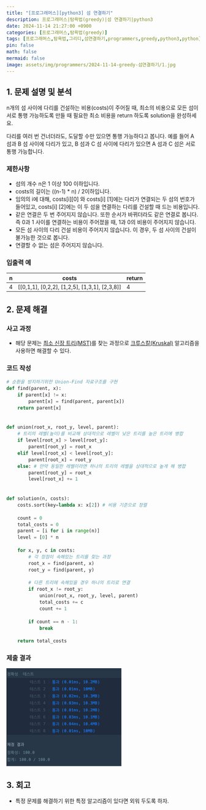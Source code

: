 ```yaml
---
title: "[프로그래머스][python3] 섬 연결하기"
description: 프로그래머스|탐욕법(greedy)|섬 연결하기|python3
date: 2024-11-14 21:27:00 +0900
categories: [프로그래머스,탐욕법(greedy)]
tags: [프로그래머스,탐욕법,그리디,섬연결하기,programmers,greedy,python3,python]
pin: false
math: false
mermaid: false
image: assets/img/programmers/2024-11-14-greedy-섬연결하기/1.jpg
---
```


## 1. 문제 설명 및 분석

n개의 섬 사이에 다리를 건설하는 비용(costs)이 주어질 때, 최소의 비용으로 모든 섬이 서로 통행 가능하도록 만들 때 필요한 최소 비용을 return 하도록 solution을 완성하세요.

다리를 여러 번 건너더라도, 도달할 수만 있으면 통행 가능하다고 봅니다. 예를 들어 A 섬과 B 섬 사이에 다리가 있고, B 섬과 C 섬 사이에 다리가 있으면 A 섬과 C 섬은 서로 통행 가능합니다.

### 제한사항

- 섬의 개수 n은 1 이상 100 이하입니다.
- costs의 길이는 ((n-1) * n) / 2이하입니다.
- 임의의 i에 대해, costs[i][0] 와 costs[i] [1]에는 다리가 연결되는 두 섬의 번호가 들어있고, costs[i] [2]에는 이 두 섬을 연결하는 다리를 건설할 때 드는 비용입니다.
- 같은 연결은 두 번 주어지지 않습니다. 또한 순서가 바뀌더라도 같은 연결로 봅니다. 즉 0과 1 사이를 연결하는 비용이 주어졌을 때, 1과 0의 비용이 주어지지 않습니다.
- 모든 섬 사이의 다리 건설 비용이 주어지지 않습니다. 이 경우, 두 섬 사이의 건설이 불가능한 것으로 봅니다.
- 연결할 수 없는 섬은 주어지지 않습니다.

### 입출력 예

| n   | costs                                         | return |
| --- | --------------------------------------------- | ------ |
| 4   | [[0,1,1], [0,2,2], [1,2,5], [1,3,1], [2,3,8]] | 4      |

## 2. 문제 해결

### 사고 과정

- 해당 문제는 [최소 신장 트리(MST)]({{site.url}}/posts/알고리즘-최소-신장-트리-mst/)를 찾는 과정으로 [크루스칼(Kruskal)]({{site.url}}/posts/알고리즘-최소-신장-트리-mst-크루스칼-kruskal-알고리즘/) 알고리즘을 사용하면 해결할 수 있다.

### 코드 작성

```python
# 순환을 방지하기위한 Union-Find 자료구조를 구현
def find(parent, x):
    if parent[x] != x:
        parent[x] = find(parent, parent[x])
    return parent[x]


def union(root_x, root_y, level, parent):
    # 트리의 레벨(높이)를 비교해 상대적으로 레벨이 낮은 트리를 높은 트리에 병합 
    if level[root_x] > level[root_y]:
        parent[root_y] = root_x
    elif level[root_x] < level[root_y]:
        parent[root_x] = root_y
    else: # 만약 동일한 레벨이라면 하나의 트리의 레벨을 상대적으로 높게 해 병합
        parent[root_y] = root_x
        level[root_x] += 1


def solution(n, costs):
    costs.sort(key=lambda x: x[2]) # 비용 기준으로 정렬

    count = 0
    total_costs = 0
    parent = [i for i in range(n)]
    level = [0] * n

    for x, y, c in costs:
        # 각 정점이 속해있는 트리를 찾는 과정
        root_x = find(parent, x)
        root_y = find(parent, y)

        # 다른 트리에 속해있을 경우 하나의 트리로 연결
        if root_x != root_y:
            union(root_x, root_y, level, parent)
            total_costs += c
            count += 1

        if count == n - 1:
            break

    return total_costs
```

### 제출 결과

![Desktop View](/assets/img/programmers/2024-11-14-greedy-섬연결하기/2.jpg)

## 3. 회고

- 특정 문제를 해결하기 위한 특정 알고리즘이 있다면 외워 두도록 하자.
